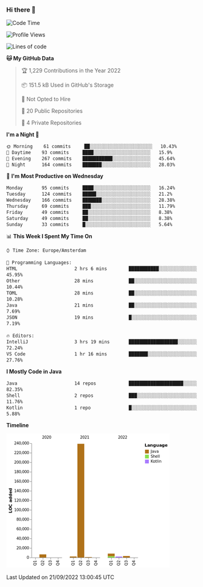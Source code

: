 ### Hi there 👋


<!--START_SECTION:waka-->
![Code Time](http://img.shields.io/badge/Code%20Time-2%2C489%20hrs-blue)

![Profile Views](http://img.shields.io/badge/Profile%20Views-0-blue)

![Lines of code](https://img.shields.io/badge/From%20Hello%20World%20I%27ve%20Written-262%20Thousand%20lines%20of%20code-blue)

**🐱 My GitHub Data** 

> 🏆 1,229 Contributions in the Year 2022
 > 
> 📦 151.5 kB Used in GitHub's Storage 
 > 
> 🚫 Not Opted to Hire
 > 
> 📜 20 Public Repositories 
 > 
> 🔑 4 Private Repositories  
 > 
**I'm a Night 🦉** 

```text
🌞 Morning    61 commits     ██░░░░░░░░░░░░░░░░░░░░░░░   10.43% 
🌆 Daytime    93 commits     ████░░░░░░░░░░░░░░░░░░░░░   15.9% 
🌃 Evening    267 commits    ███████████░░░░░░░░░░░░░░   45.64% 
🌙 Night      164 commits    ███████░░░░░░░░░░░░░░░░░░   28.03%

```
📅 **I'm Most Productive on Wednesday** 

```text
Monday       95 commits     ████░░░░░░░░░░░░░░░░░░░░░   16.24% 
Tuesday      124 commits    █████░░░░░░░░░░░░░░░░░░░░   21.2% 
Wednesday    166 commits    ███████░░░░░░░░░░░░░░░░░░   28.38% 
Thursday     69 commits     ███░░░░░░░░░░░░░░░░░░░░░░   11.79% 
Friday       49 commits     ██░░░░░░░░░░░░░░░░░░░░░░░   8.38% 
Saturday     49 commits     ██░░░░░░░░░░░░░░░░░░░░░░░   8.38% 
Sunday       33 commits     █░░░░░░░░░░░░░░░░░░░░░░░░   5.64%

```


📊 **This Week I Spent My Time On** 

```text
⌚︎ Time Zone: Europe/Amsterdam

💬 Programming Languages: 
HTML                     2 hrs 6 mins        ███████████░░░░░░░░░░░░░░   45.95% 
Other                    28 mins             ██░░░░░░░░░░░░░░░░░░░░░░░   10.44% 
TOML                     28 mins             ██░░░░░░░░░░░░░░░░░░░░░░░   10.28% 
Java                     21 mins             ██░░░░░░░░░░░░░░░░░░░░░░░   7.69% 
JSON                     19 mins             █░░░░░░░░░░░░░░░░░░░░░░░░   7.19%

🔥 Editors: 
IntelliJ                 3 hrs 19 mins       ██████████████████░░░░░░░   72.24% 
VS Code                  1 hr 16 mins        ███████░░░░░░░░░░░░░░░░░░   27.76%

```

**I Mostly Code in Java** 

```text
Java                     14 repos            ████████████████████░░░░░   82.35% 
Shell                    2 repos             ███░░░░░░░░░░░░░░░░░░░░░░   11.76% 
Kotlin                   1 repo              █░░░░░░░░░░░░░░░░░░░░░░░░   5.88%

```


**Timeline**

![Chart not found](https://raw.githubusercontent.com/powercasgamer/powercasgamer/master/charts/bar_graph.png) 


 Last Updated on 21/09/2022 13:00:45 UTC
<!--END_SECTION:waka-->
